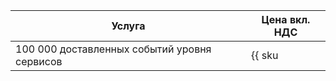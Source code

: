 | Услуга | Цена вкл. НДС |
| --- | --- |
| 100 000 доставленных событий уровня сервисов | {{ sku|RUB|audit-trails.events.data_plane.v1|string }} |
